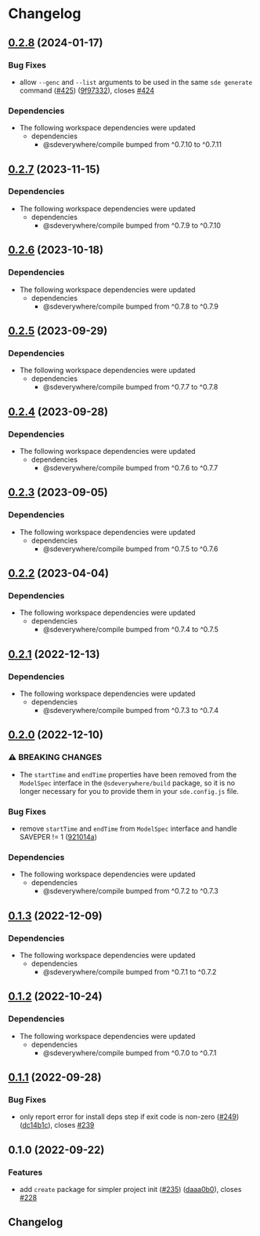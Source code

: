 # Changelog

## [0.2.8](https://github.com/climateinteractive/SDEverywhere/compare/create-v0.2.7...create-v0.2.8) (2024-01-17)


### Bug Fixes

* allow `--genc` and `--list` arguments to be used in the same `sde generate` command ([#425](https://github.com/climateinteractive/SDEverywhere/issues/425)) ([9f97332](https://github.com/climateinteractive/SDEverywhere/commit/9f9733245721b7701e20eab8da2a2579834a60c2)), closes [#424](https://github.com/climateinteractive/SDEverywhere/issues/424)


### Dependencies

* The following workspace dependencies were updated
  * dependencies
    * @sdeverywhere/compile bumped from ^0.7.10 to ^0.7.11

## [0.2.7](https://github.com/climateinteractive/SDEverywhere/compare/create-v0.2.6...create-v0.2.7) (2023-11-15)

### Dependencies

* The following workspace dependencies were updated
  * dependencies
    * @sdeverywhere/compile bumped from ^0.7.9 to ^0.7.10

## [0.2.6](https://github.com/climateinteractive/SDEverywhere/compare/create-v0.2.5...create-v0.2.6) (2023-10-18)

### Dependencies

* The following workspace dependencies were updated
  * dependencies
    * @sdeverywhere/compile bumped from ^0.7.8 to ^0.7.9

## [0.2.5](https://github.com/climateinteractive/SDEverywhere/compare/create-v0.2.4...create-v0.2.5) (2023-09-29)

### Dependencies

* The following workspace dependencies were updated
  * dependencies
    * @sdeverywhere/compile bumped from ^0.7.7 to ^0.7.8

## [0.2.4](https://github.com/climateinteractive/SDEverywhere/compare/create-v0.2.3...create-v0.2.4) (2023-09-28)

### Dependencies

* The following workspace dependencies were updated
  * dependencies
    * @sdeverywhere/compile bumped from ^0.7.6 to ^0.7.7

## [0.2.3](https://github.com/climateinteractive/SDEverywhere/compare/create-v0.2.2...create-v0.2.3) (2023-09-05)

### Dependencies

* The following workspace dependencies were updated
  * dependencies
    * @sdeverywhere/compile bumped from ^0.7.5 to ^0.7.6

## [0.2.2](https://github.com/climateinteractive/SDEverywhere/compare/create-v0.2.1...create-v0.2.2) (2023-04-04)

### Dependencies

* The following workspace dependencies were updated
  * dependencies
    * @sdeverywhere/compile bumped from ^0.7.4 to ^0.7.5

## [0.2.1](https://github.com/climateinteractive/SDEverywhere/compare/create-v0.2.0...create-v0.2.1) (2022-12-13)

### Dependencies

* The following workspace dependencies were updated
  * dependencies
    * @sdeverywhere/compile bumped from ^0.7.3 to ^0.7.4

## [0.2.0](https://github.com/climateinteractive/SDEverywhere/compare/create-v0.1.3...create-v0.2.0) (2022-12-10)


### ⚠ BREAKING CHANGES

* The `startTime` and `endTime` properties have been removed from the `ModelSpec` interface in the `@sdeverywhere/build` package, so it is no longer necessary for you to provide them in your `sde.config.js` file.

### Bug Fixes

* remove `startTime` and `endTime` from `ModelSpec` interface and handle SAVEPER != 1 ([921014a](https://github.com/climateinteractive/SDEverywhere/commit/921014aeeda646a130ac324823ab5633d6abcdfa))


### Dependencies

* The following workspace dependencies were updated
  * dependencies
    * @sdeverywhere/compile bumped from ^0.7.2 to ^0.7.3

## [0.1.3](https://github.com/climateinteractive/SDEverywhere/compare/create-v0.1.2...create-v0.1.3) (2022-12-09)

### Dependencies

* The following workspace dependencies were updated
  * dependencies
    * @sdeverywhere/compile bumped from ^0.7.1 to ^0.7.2

## [0.1.2](https://github.com/climateinteractive/SDEverywhere/compare/create-v0.1.1...create-v0.1.2) (2022-10-24)

### Dependencies

* The following workspace dependencies were updated
  * dependencies
    * @sdeverywhere/compile bumped from ^0.7.0 to ^0.7.1

## [0.1.1](https://github.com/climateinteractive/SDEverywhere/compare/create-v0.1.0...create-v0.1.1) (2022-09-28)


### Bug Fixes

* only report error for install deps step if exit code is non-zero ([#249](https://github.com/climateinteractive/SDEverywhere/issues/249)) ([dc14b1c](https://github.com/climateinteractive/SDEverywhere/commit/dc14b1cbcc5119e08c4878ecdc5d133e74acacfa)), closes [#239](https://github.com/climateinteractive/SDEverywhere/issues/239)

## 0.1.0 (2022-09-22)


### Features

* add `create` package for simpler project init ([#235](https://github.com/climateinteractive/SDEverywhere/issues/235)) ([daaa0b0](https://github.com/climateinteractive/SDEverywhere/commit/daaa0b0ae670b51ea92ef0ec4893d11dfa05d3f1)), closes [#228](https://github.com/climateinteractive/SDEverywhere/issues/228)

## Changelog
